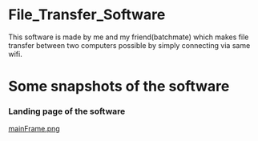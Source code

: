 # File_Transfer_Software
 This software is made by me and my friend(batchmate) which makes file transfer between two computers possible by simply connecting via same wifi. 

# Some snapshots of the software

### Landing page of the software
[mainFrame.png](Software_Snapshots/mainFrame.png)